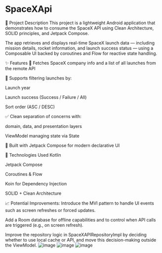 # SpaceXApi

🚀 Project Description
This project is a lightweight Android application that demonstrates how to consume the SpaceX API using Clean Architecture, SOLID principles, and Jetpack Compose.

The app retrieves and displays real-time SpaceX launch data — including mission details, rocket information, and launch success status — using a Composable UI backed by coroutines and Flow for reactive state handling.

✨ Features
📡 Fetches SpaceX company info and a list of all launches from the remote API

🔄 Supports filtering launches by:

Launch year

Launch success (Success / Failure / All)

Sort order (ASC / DESC)

✅ Clean separation of concerns with:

domain, data, and presentation layers

ViewModel managing state via State<T>

🎨 Built with Jetpack Compose for modern declarative UI

🧠 Technologies Used
Kotlin

Jetpack Compose

Coroutines & Flow

Koin for Dependency Injection

SOLID + Clean Architecture

📈 Potential Improvements:
Introduce the MVI pattern to handle UI events such as screen refreshes or forced updates.

Add a Room database for offline capabilities and to control when API calls are triggered (e.g., on screen refresh).

Improve the repository logic in SpaceXAPIRepositoryImpl by deciding whether to use local cache or API, and move this decision-making outside the ViewModel.
![image](https://github.com/user-attachments/assets/a63938b5-ed68-4da1-94eb-55d69e3fd056)
![image](https://github.com/user-attachments/assets/ad7c1542-0c54-47b0-997f-cd838f5e1aae)
![image](https://github.com/user-attachments/assets/f239ea21-a837-4e17-843d-3f162c5332cf)


